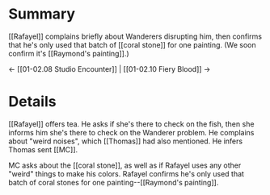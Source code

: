 # Summary
[[Rafayel]] complains briefly about Wanderers disrupting him, then confirms that he's only used that batch of [[coral stone]] for one painting. (We soon confirm it's [[Raymond's painting]].)

← [[01-02.08 Studio Encounter]] | [[01-02.10 Fiery Blood]] →
# Details
[[Rafayel]] offers tea. He asks if she's there to check on the fish, then she informs him she's there to check on the Wanderer problem. He complains about "weird noises", which [[Thomas]] had also mentioned. He infers Thomas sent [[MC]].

MC asks about the [[coral stone]], as well as if Rafayel uses any other "weird" things to make his colors. Rafayel confirms he's only used that batch of coral stones for one painting--[[Raymond's painting]].

